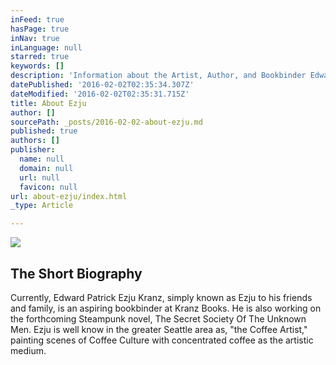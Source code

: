 ```yaml
---
inFeed: true
hasPage: true
inNav: true
inLanguage: null
starred: true
keywords: []
description: 'Information about the Artist, Author, and Bookbinder Edward Patrick Ezju Kranz'
datePublished: '2016-02-02T02:35:34.307Z'
dateModified: '2016-02-02T02:35:31.715Z'
title: About Ezju
author: []
sourcePath: _posts/2016-02-02-about-ezju.md
published: true
authors: []
publisher:
  name: null
  domain: null
  url: null
  favicon: null
url: about-ezju/index.html
_type: Article

---
```

![](https://s3-us-west-2.amazonaws.com/the-grid-img/p/bd515d1119a7f17f6d4bc2663ba855a1cc1bd456.jpg)

## The Short Biography

Currently, Edward Patrick Ezju Kranz, simply known as Ezju to his friends and family, is an aspiring bookbinder at Kranz Books. He is also working on the forthcoming Steampunk novel, The Secret Society Of The Unknown Men. Ezju is well know in the greater Seattle area as, "the Coffee Artist," painting scenes of Coffee Culture with concentrated coffee as the artistic medium.
